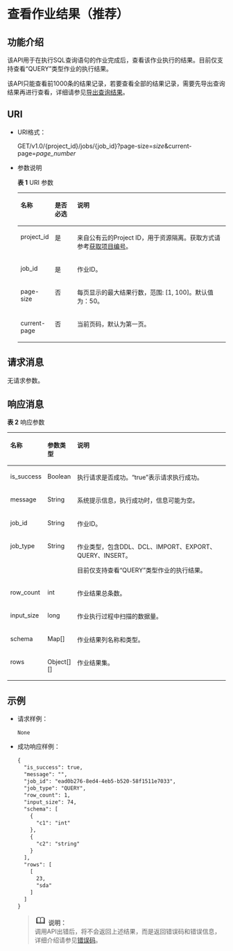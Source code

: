 # 查看作业结果（推荐）<a name="dli_02_0103"></a>

## 功能介绍<a name="s25c520608f924620832c60c39296fb4f"></a>

该API用于在执行SQL查询语句的作业完成后，查看该作业执行的结果。目前仅支持查看“QUERY”类型作业的执行结果。

该API只能查看前1000条的结果记录，若要查看全部的结果记录，需要先导出查询结果再进行查看，详细请参见[导出查询结果](导出查询结果.md)。

## URI<a name="s46248c92bcac4e63baf217574b85b423"></a>

-   URI格式：

    GET/v1.0/\{project\_id\}/jobs/\{job\_id\}?page-size=_size_&current-page=_page\_number_


-   参数说明

    **表 1**  URI 参数

    <a name="table18337867015"></a>
    <table><thead align="left"><tr id="row2334162017"><th class="cellrowborder" valign="top" width="13%" id="mcps1.2.4.1.1"><p id="p19334261015"><a name="p19334261015"></a><a name="p19334261015"></a>名称</p>
    </th>
    <th class="cellrowborder" valign="top" width="11%" id="mcps1.2.4.1.2"><p id="p6334861108"><a name="p6334861108"></a><a name="p6334861108"></a>是否必选</p>
    </th>
    <th class="cellrowborder" valign="top" width="76%" id="mcps1.2.4.1.3"><p id="p8334268015"><a name="p8334268015"></a><a name="p8334268015"></a>说明</p>
    </th>
    </tr>
    </thead>
    <tbody><tr id="row7929145544017"><td class="cellrowborder" valign="top" width="13%" headers="mcps1.2.4.1.1 "><p id="zh-cn_topic_0069077803_p43412436"><a name="zh-cn_topic_0069077803_p43412436"></a><a name="zh-cn_topic_0069077803_p43412436"></a>project_id</p>
    </td>
    <td class="cellrowborder" valign="top" width="11%" headers="mcps1.2.4.1.2 "><p id="zh-cn_topic_0069077803_p26746391"><a name="zh-cn_topic_0069077803_p26746391"></a><a name="zh-cn_topic_0069077803_p26746391"></a>是</p>
    </td>
    <td class="cellrowborder" valign="top" width="76%" headers="mcps1.2.4.1.3 "><p id="zh-cn_topic_0069077803_p18974100"><a name="zh-cn_topic_0069077803_p18974100"></a><a name="zh-cn_topic_0069077803_p18974100"></a>来自公有云的Project ID，用于资源隔离。获取方式请参考<a href="获取项目编号.md">获取项目编号</a>。</p>
    </td>
    </tr>
    <tr id="row73351761701"><td class="cellrowborder" valign="top" width="13%" headers="mcps1.2.4.1.1 "><p id="p173340614018"><a name="p173340614018"></a><a name="p173340614018"></a>job_id</p>
    </td>
    <td class="cellrowborder" valign="top" width="11%" headers="mcps1.2.4.1.2 "><p id="p123344611019"><a name="p123344611019"></a><a name="p123344611019"></a>是</p>
    </td>
    <td class="cellrowborder" valign="top" width="76%" headers="mcps1.2.4.1.3 "><p id="p20335106301"><a name="p20335106301"></a><a name="p20335106301"></a>作业ID。</p>
    </td>
    </tr>
    <tr id="row18337961006"><td class="cellrowborder" valign="top" width="13%" headers="mcps1.2.4.1.1 "><p id="p133646806"><a name="p133646806"></a><a name="p133646806"></a>page-size</p>
    </td>
    <td class="cellrowborder" valign="top" width="11%" headers="mcps1.2.4.1.2 "><p id="p533611615019"><a name="p533611615019"></a><a name="p533611615019"></a>否</p>
    </td>
    <td class="cellrowborder" valign="top" width="76%" headers="mcps1.2.4.1.3 "><p id="p13361664015"><a name="p13361664015"></a><a name="p13361664015"></a>每页显示的最大结果行数，范围: [1, 100]。默认值为：50。</p>
    </td>
    </tr>
    <tr id="row13371361104"><td class="cellrowborder" valign="top" width="13%" headers="mcps1.2.4.1.1 "><p id="p633786705"><a name="p633786705"></a><a name="p633786705"></a>current-page</p>
    </td>
    <td class="cellrowborder" valign="top" width="11%" headers="mcps1.2.4.1.2 "><p id="p1733711613019"><a name="p1733711613019"></a><a name="p1733711613019"></a>否</p>
    </td>
    <td class="cellrowborder" valign="top" width="76%" headers="mcps1.2.4.1.3 "><p id="p53371867019"><a name="p53371867019"></a><a name="p53371867019"></a>当前页码，默认为第一页。</p>
    </td>
    </tr>
    </tbody>
    </table>


## 请求消息<a name="se4ec083d06454f1d82589db5de2c43cc"></a>

无请求参数。

## 响应消息<a name="s26e44e4c19ae431ab7d5d8758c986eb8"></a>

**表 2**  响应参数

<a name="table1175762563013"></a>
<table><thead align="left"><tr id="row17758142518307"><th class="cellrowborder" valign="top" width="11%" id="mcps1.2.4.1.1"><p id="p727713523308"><a name="p727713523308"></a><a name="p727713523308"></a>名称</p>
</th>
<th class="cellrowborder" valign="top" width="11%" id="mcps1.2.4.1.2"><p id="p171211130123515"><a name="p171211130123515"></a><a name="p171211130123515"></a>参数类型</p>
</th>
<th class="cellrowborder" valign="top" width="78%" id="mcps1.2.4.1.3"><p id="p112771852113019"><a name="p112771852113019"></a><a name="p112771852113019"></a>说明</p>
</th>
</tr>
</thead>
<tbody><tr id="row1175852593012"><td class="cellrowborder" valign="top" width="11%" headers="mcps1.2.4.1.1 "><p id="p375822523018"><a name="p375822523018"></a><a name="p375822523018"></a>is_success</p>
</td>
<td class="cellrowborder" valign="top" width="11%" headers="mcps1.2.4.1.2 "><p id="p3812181519518"><a name="p3812181519518"></a><a name="p3812181519518"></a>Boolean</p>
</td>
<td class="cellrowborder" valign="top" width="78%" headers="mcps1.2.4.1.3 "><p id="p862011251763"><a name="p862011251763"></a><a name="p862011251763"></a>执行请求是否成功。<span class="parmvalue" id="parmvalue6163363216617"><a name="parmvalue6163363216617"></a><a name="parmvalue6163363216617"></a>“true”</span>表示请求执行成功。</p>
</td>
</tr>
<tr id="row1875812533016"><td class="cellrowborder" valign="top" width="11%" headers="mcps1.2.4.1.1 "><p id="p975882514303"><a name="p975882514303"></a><a name="p975882514303"></a>message</p>
</td>
<td class="cellrowborder" valign="top" width="11%" headers="mcps1.2.4.1.2 "><p id="p18813715254"><a name="p18813715254"></a><a name="p18813715254"></a>String</p>
</td>
<td class="cellrowborder" valign="top" width="78%" headers="mcps1.2.4.1.3 "><p id="a9a27f692c352434fbfde0c951e23503b"><a name="a9a27f692c352434fbfde0c951e23503b"></a><a name="a9a27f692c352434fbfde0c951e23503b"></a>系统提示信息，执行成功时，信息可能为空。</p>
</td>
</tr>
<tr id="row147582025103017"><td class="cellrowborder" valign="top" width="11%" headers="mcps1.2.4.1.1 "><p id="p5758132513309"><a name="p5758132513309"></a><a name="p5758132513309"></a>job_id</p>
</td>
<td class="cellrowborder" valign="top" width="11%" headers="mcps1.2.4.1.2 "><p id="p48139153518"><a name="p48139153518"></a><a name="p48139153518"></a>String</p>
</td>
<td class="cellrowborder" valign="top" width="78%" headers="mcps1.2.4.1.3 "><p id="p19620152516611"><a name="p19620152516611"></a><a name="p19620152516611"></a>作业ID。</p>
</td>
</tr>
<tr id="row57581125183017"><td class="cellrowborder" valign="top" width="11%" headers="mcps1.2.4.1.1 "><p id="p1975812254301"><a name="p1975812254301"></a><a name="p1975812254301"></a>job_type</p>
</td>
<td class="cellrowborder" valign="top" width="11%" headers="mcps1.2.4.1.2 "><p id="p168137152053"><a name="p168137152053"></a><a name="p168137152053"></a>String</p>
</td>
<td class="cellrowborder" valign="top" width="78%" headers="mcps1.2.4.1.3 "><p id="p19547103314618"><a name="p19547103314618"></a><a name="p19547103314618"></a>作业类型，包含DDL、DCL、IMPORT、EXPORT、QUERY、INSERT。</p>
<p id="p263831915266"><a name="p263831915266"></a><a name="p263831915266"></a>目前仅支持查看“QUERY”类型作业的执行结果。</p>
</td>
</tr>
<tr id="row8145205326"><td class="cellrowborder" valign="top" width="11%" headers="mcps1.2.4.1.1 "><p id="p015520103215"><a name="p015520103215"></a><a name="p015520103215"></a>row_count</p>
</td>
<td class="cellrowborder" valign="top" width="11%" headers="mcps1.2.4.1.2 "><p id="p48131815251"><a name="p48131815251"></a><a name="p48131815251"></a>int</p>
</td>
<td class="cellrowborder" valign="top" width="78%" headers="mcps1.2.4.1.3 "><p id="p14151820183218"><a name="p14151820183218"></a><a name="p14151820183218"></a>作业结果总条数。</p>
</td>
</tr>
<tr id="row10990152253217"><td class="cellrowborder" valign="top" width="11%" headers="mcps1.2.4.1.1 "><p id="p19901122113216"><a name="p19901122113216"></a><a name="p19901122113216"></a>input_size</p>
</td>
<td class="cellrowborder" valign="top" width="11%" headers="mcps1.2.4.1.2 "><p id="p94349351478"><a name="p94349351478"></a><a name="p94349351478"></a>long</p>
</td>
<td class="cellrowborder" valign="top" width="78%" headers="mcps1.2.4.1.3 "><p id="p119901622103210"><a name="p119901622103210"></a><a name="p119901622103210"></a>作业执行过程中扫描的数据量。</p>
</td>
</tr>
<tr id="row8419638163220"><td class="cellrowborder" valign="top" width="11%" headers="mcps1.2.4.1.1 "><p id="p541923816325"><a name="p541923816325"></a><a name="p541923816325"></a>schema</p>
</td>
<td class="cellrowborder" valign="top" width="11%" headers="mcps1.2.4.1.2 "><p id="p27869361976"><a name="p27869361976"></a><a name="p27869361976"></a>Map[]</p>
</td>
<td class="cellrowborder" valign="top" width="78%" headers="mcps1.2.4.1.3 "><p id="p20419143820327"><a name="p20419143820327"></a><a name="p20419143820327"></a>作业结果列名称和类型。</p>
</td>
</tr>
<tr id="row13066311577"><td class="cellrowborder" valign="top" width="11%" headers="mcps1.2.4.1.1 "><p id="p667317416715"><a name="p667317416715"></a><a name="p667317416715"></a>rows</p>
</td>
<td class="cellrowborder" valign="top" width="11%" headers="mcps1.2.4.1.2 "><p id="p378683612717"><a name="p378683612717"></a><a name="p378683612717"></a>Object[][]</p>
</td>
<td class="cellrowborder" valign="top" width="78%" headers="mcps1.2.4.1.3 "><p id="p93071431874"><a name="p93071431874"></a><a name="p93071431874"></a>作业结果集。</p>
</td>
</tr>
</tbody>
</table>

## 示例<a name="section3290817714576"></a>

-   请求样例：

    ```
    None
    ```

-   成功响应样例：

    ```
    {
      "is_success": true,
      "message": "",
      "job_id": "ead0b276-8ed4-4eb5-b520-58f1511e7033",
      "job_type": "QUERY",
      "row_count": 1,
      "input_size": 74,
      "schema": [
        {
          "c1": "int"
        },
        {
          "c2": "string"
        }
      ],
      "rows": [
        [
          23,
          "sda"
        ]
      ]
    }
    ```

    >![](public_sys-resources/icon-note.gif) **说明：**   
    >调用API出错后，将不会返回上述结果，而是返回错误码和错误信息，详细介绍请参见[错误码](错误码.md)。  


